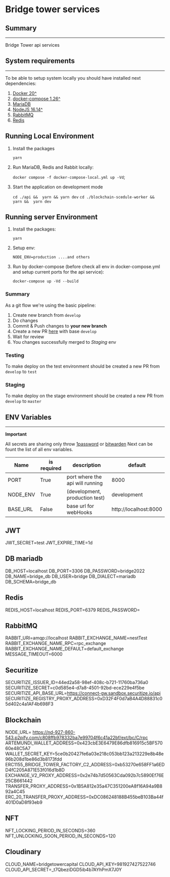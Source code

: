 # Bridge tower services

## Summary

---

Bridge Tower api services

## System requirements

---

To be able to setup system locally you should have installed next dependencies:

1. [Docker 20^](https://docs.docker.com/)
2. [docker-compose 1.26^](https://docs.docker.com/compose/gettingstarted/)
3. [MariaDB](https://mariadb.com/)
4. [NodeJS 16.14^](https://nodejs.org/uk/)
5. [RabbitMQ](https://www.rabbitmq.com/)
6. [Redis](https://redis.io/)

## Running Local Environment

1. Install the packages

   `yarn`

2. Run  MariaDB, Redis and Rabbit locally:

   `docker compose -f docker-compose-local.yml up -Vd`;

3. Start the application on development mode

   `cd ./api &&  yarn && yarn dev`
   `cd ./blockchain-scedule-worker && yarn &&  yarn dev`

## Running server Environment

1. Install the packages:

   `yarn`

2. Setup env:

   `NODE_ENV=production ....and others`

3. Run by docker-compose (before check all env in docker-compose.yml and setup current ports for the api service):

   `docker-compose up -Vd --build`

### Summary

As a git flow we're using the basic pipeline:

1. Create new branch from `develop`
2. Do changes
3. Commit & Push changes to **your new branch**
4. Create a new PR [here](https://github.com/medmoinc/medmo-api/pulls) with base `develop`
5. Wait for review
6. You changes successfully merged to _Staging_ env

### Testing

To make deploy on the test environment should be created a new PR from `develop` to `test`

### Staging

To make deploy on the stage environment should be created a new PR from `develop` to `master`

## ENV Variables

---

**Important**

All secrets are sharing only throw [1password](https://1password.com/) or [bitwarden](https://bitwarden.com/)
Next can be fount the list of all env variables.

| Name                         | is required | description                              |   default                |
| -----------------            | ----------- | ---------------------------------------- | ------------------------ |
| PORT                         |  True       | port where the api will running          |   8000 
| NODE_ENV                     |  True       | (development, production test)           |   development
| BASE_URL                     |  False      |  base url for webHooks                   |  http://localhost:8000    |

## JWT

JWT_SECRET=test
JWT_EXPIRE_TIME=1d

## DB mariadb

DB_HOST=localhost
DB_PORT=3306
DB_PASSWORD=bridge2022
DB_NAME=bridge_db
DB_USER=bridge
DB_DIALECT=mariadb
DB_SCHEMA=bridge_db

## Redis

REDIS_HOST=localhost
REDIS_PORT=6379
REDIS_PASSWORD=

## RabbitMQ

RABBIT_URI=amqp://localhost
RABBIT_EXCHANGE_NAME=nestTest
RABBIT_EXCHANGE_NAME_RPC=rpc_exchange
RABBIT_EXCHANGE_NAME_DEFAULT=default_exchange
MESSAGE_TIMEOUT=6000

## Securitize

SECURITIZE_ISSUER_ID=44ed2a58-98ef-408c-b721-11760ba736a0
SECURITIZE_SECRET=c0d585e4-d7a8-4501-92bd-ece229e4f5be
SECURITIZE_API_BASE_URL=<https://connect-gw.sandbox.securitize.io/api>
SECURITIZE_REGISTRY_PROXY_ADDRESS=0xD32F4F0d7aB4A4D88831c05d402c4a1AF4b698F3

## Blockchain

NODE_URL= <https://nd-927-860-543.p2pify.com/c808ffb978332ba7e99704f6c41a22bf/ext/bc/C/rpc>
ARTEMUNDI_WALLET_ADDRESS=0x423cbE3E6479E86dfb816915c5BF57060e48C5A7
WALLET_SECRET_KEY=5ce0b20427fe6a03e218c053bb123a213229e8b48e96b208d1be86d3b8173fdd
ERC1155_BRIDGE_TOWER_FACTORY_C2_ADDRESS=0xb53270e658FF1a6EDD4fC205A871E53f016d1b8D
EXCHANGE_V2_PROXY_ADDRESS=0x2e74b7d50563Cda092b7c5890Ef76E25CB661442
TRANSFER_PROXY_ADDRESS=0x1B5A812e35a47C351200eA8f16A94a9B892a4C45
ERC_20_TRANSFER_PROXY_ADDRESS=0xDC086248188B455beB103Ba44f401D0aD8f93eb9

## NFT

NFT_LOCKING_PERIOD_IN_SECONDS=360
NFT_UNLOCKING_SOON_PERIOD_IN_SECONDS=120

## Cloudinary

CLOUD_NAME=bridgetowercapital
CLOUD_API_KEY=981927427522746
CLOUD_API_SECRET=_t7QbeziDGD5ib4b7AYhPmX7J0Y
